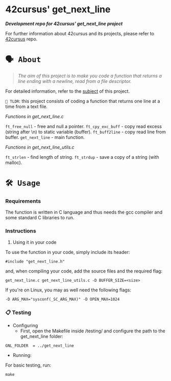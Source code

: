 # **42cursus' get_next_line**

*__Development repo for 42cursus' get_next_line project__*

For further information about 42cursus and its projects, please refer to [42cursus](https://github.com/appinha/42cursus) repo.

# `🗣️ About`
> _The aim of this project is to make you code a function that returns a line ending with a newline, read from a file descriptor._

For detailed information, refer to the [subject](https://github.com/appinha/42cursus/tree/master/_PDFs) of this project.

`🚀 TLDR`: this project consists of coding a function that returns one line at a time from a text file.

*Functions in get_next_line.c*

`ft_free_null` - free and null a pointer.
`ft_cpy_exc_buff` - copy read excess (string after \n) to static variable (buffer).
`ft_buff2line` - copy read line from buffer.
`get_next_line` - main function.

*Functions in get_next_line_utils.c*

`ft_strlen` - find length of string.
`ft_strdup` - save a copy of a string (with malloc).

# `🛠️ Usage`

### **Requirements**
The function is written in C language and thus needs the gcc compiler and some standard C libraries to run.

### **Instructions**
1. Using it in your code

To use the function in your code, simply include its header:

```
#include "get_next_line.h"
```
and, when compiling your code, add the source files and the required flag:

```
get_next_line.c get_next_line_utils.c -D BUFFER_SIZE=<size>
```
If you're on Linux, you may as well need the following flags:

```
-D ARG_MAX="sysconf(_SC_ARG_MAX)" -D OPEN_MAX=1024
```
### **📋 Testing**
  + Configuring
     + First, open the Makefile inside /testing/ and configure the path to the get_next_line folder:
```
GNL_FOLDER	= ../get_next_line
``` 

   + Running:

For basic testing, run:

```
make
```

